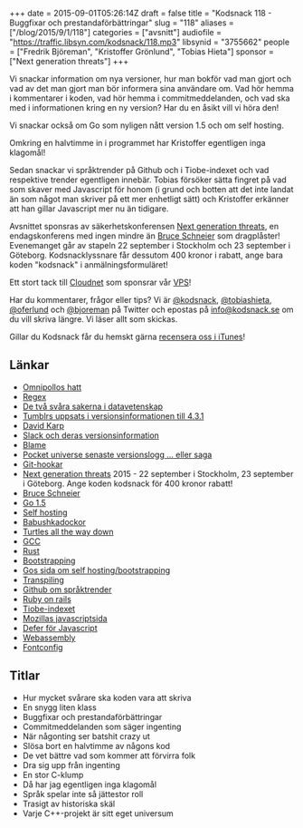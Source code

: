 +++
date = 2015-09-01T05:26:14Z
draft = false
title = "Kodsnack 118 - Buggfixar och prestandaförbättringar"
slug = "118"
aliases = ["/blog/2015/9/1/118"]
categories = ["avsnitt"]
audiofile = "https://traffic.libsyn.com/kodsnack/118.mp3"
libsynid = "3755662"
people = ["Fredrik Björeman", "Kristoffer Grönlund", "Tobias Hieta"]
sponsor = ["Next generation threats"]
+++

Vi snackar information om nya versioner, hur man bokför vad man gjort och vad av det man gjort man bör informera sina användare om. Vad hör hemma i kommentarer i koden, vad hör hemma i commitmeddelanden, och vad ska med i informationen kring en ny version? Har du en åsikt vill vi höra den!

Vi snackar också om Go som nyligen nått version 1.5 och om self hosting.

Omkring en halvtimme in i programmet har Kristoffer egentligen inga klagomål!

Sedan snackar vi språktrender på Github och i Tiobe-indexet och vad respektive trender egentligen innebär. Tobias försöker sätta fingret på vad som skaver med Javascript för honom (i grund och botten att det inte landat än som något man skriver på ett mer enhetligt sätt) och Kristoffer erkänner att han gillar Javascript mer nu än tidigare.

Avsnittet sponsras av säkerhetskonferensen [Next generation threats](http://www.nextgenerationthreats.se), en endagskonferens med ingen mindre än [Bruce Schneier](https://en.wikipedia.org/wiki/Bruce_Schneier) som dragplåster! Evenemanget går av stapeln 22 september i Stockholm och 23 september i Göteborg. Kodsnacklyssnare får dessutom 400 kronor i rabatt, ange bara koden "kodsnack" i anmälningsformuläret!

Ett stort tack till [Cloudnet](http://www.cloudnet.se) som sponsrar vår [VPS](http://en.wikipedia.org/wiki/Virtual_private_server)!

Har du kommentarer, frågor eller tips? Vi är [@kodsnack](https://www.twitter.com/kodsnack), [@tobiashieta](https://www.twitter.com/tobiashieta), [@oferlund](https://www.twitter.com/oferlund) och [@bjoreman](https://www.twitter.com/bjoreman) på Twitter och epostas på [info@kodsnack.se](mailto:info@kodsnack.se) om du vill skriva längre. Vi läser allt som skickas.

Gillar du Kodsnack får du hemskt gärna [recensera oss i iTunes](http://itunes.apple.com/se/podcast/kodsnack/id561631498?l=en)!

## Länkar ##
* [Omnipollos hatt](http://www.omnipolloshatt.com/)
* [Regex](https://en.wikipedia.org/wiki/Regular_expression)
* [De två svåra sakerna i datavetenskap](http://martinfowler.com/bliki/TwoHardThings.html)
* [Tumblrs uppsats i versionsinformationen till 4.3.1](http://www.theguardian.com/technology/2015/aug/18/tumblr-app-release-notes-david-karp-rippling-muscles)
* [David Karp](https://en.wikipedia.org/wiki/David_Karp)
* [Slack och deras versionsinformation](http://www.subtraction.com/2014/12/05/slacks-release-notes/)
* [Blame](https://en.wikipedia.org/wiki/Annotation#Software_engineering)
* [Pocket universe senaste versionslogg … eller saga](http://bjoreman.com/files/pulog.html)
* [Git-hookar](https://git-scm.com/book/en/v2/Customizing-Git-Git-Hooks)
* [Next generation threats](http://www.nextgenerationthreats.se) 2015 - 22 september i Stockholm, 23 september i Göteborg. Ange koden kodsnack för 400 kronor rabatt!
* [Bruce Schneier](https://en.wikipedia.org/wiki/Bruce_Schneier)
* [Go  1.5](http://blog.golang.org/go1.5)
* [Self hosting](https://en.wikipedia.org/wiki/Self-hosting)
* [Babushkadockor](https://en.wikipedia.org/wiki/Matryoshka_doll)
* [Turtles all the way down](https://en.wikipedia.org/wiki/Turtles_all_the_way_down)
* [GCC](https://en.wikipedia.org/wiki/GCC)
* [Rust](https://www.rust-lang.org/)
* [Bootstrapping](https://en.wikipedia.org/wiki/Bootstrapping#Software_development)
* [Gos sida om self hosting/bootstrapping](https://golang.org/doc/go1.5#c)
* [Transpiling](https://en.wikipedia.org/wiki/Source-to-source_compiler)
* [Github om språktrender](https://github.com/blog/2047-language-trends-on-github)
* [Ruby on rails](https://en.wikipedia.org/wiki/Ruby_on_Rails)
* [Tiobe-indexet](http://www.tiobe.com/index.php/content/paperinfo/tpci/index.html)
* [Mozillas javascriptsida](https://developer.mozilla.org/sv-SE/docs/Web/JavaScript)
* [Defer för Javascript](http://www.w3schools.com/tags/att_script_defer.asp)
* [Webassembly](https://en.wikipedia.org/wiki/WebAssembly)
* [Fontconfig](http://www.freedesktop.org/wiki/Software/fontconfig/)

## Titlar ##
* Hur mycket svårare ska koden vara att skriva
* En snygg liten klass
* Buggfixar och prestandaförbättringar
* Commitmeddelanden som säger ingenting
* När någonting ser batshit crazy ut
* Slösa bort en halvtimme av någons kod
* De vet bättre vad som kommer att förvirra folk
* Dra sig upp från ingenting
* En stor C-klump
* Då har jag egentligen inga klagomål
* Språk spelar inte så jättestor roll
* Trasigt av historiska skäl
* Varje C++-projekt är sitt eget universum